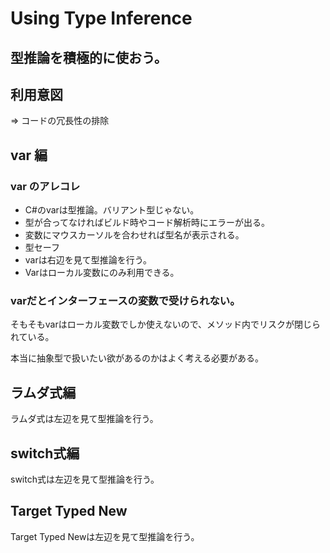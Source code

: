 # Using Type Inference

## 型推論を積極的に使おう。
## 利用意図
 => コードの冗長性の排除

## var 編
### var のアレコレ
* C#のvarは型推論。バリアント型じゃない。
* 型が合ってなければビルド時やコード解析時にエラーが出る。
* 変数にマウスカーソルを合わせれば型名が表示される。
* 型セーフ
* varは右辺を見て型推論を行う。
* Varはローカル変数にのみ利用できる。

### varだとインターフェースの変数で受けられない。
そもそもvarはローカル変数でしか使えないので、メソッド内でリスクが閉じられている。

本当に抽象型で扱いたい欲があるのかはよく考える必要がある。

## ラムダ式編
ラムダ式は左辺を見て型推論を行う。

## switch式編
switch式は左辺を見て型推論を行う。

## Target Typed New
Target Typed Newは左辺を見て型推論を行う。